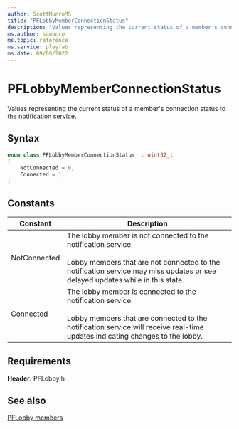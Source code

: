 ```yaml
---
author: ScottMunroMS
title: "PFLobbyMemberConnectionStatus"
description: "Values representing the current status of a member's connection status to the notification service."
ms.author: scmunro
ms.topic: reference
ms.service: playfab
ms.date: 09/09/2022
---
```


# PFLobbyMemberConnectionStatus  

Values representing the current status of a member's connection status to the notification service.    

## Syntax  
  
```cpp
enum class PFLobbyMemberConnectionStatus  : uint32_t  
{  
    NotConnected = 0,  
    Connected = 1,  
}  
```  
  
## Constants  
  
| Constant | Description |
| --- | --- |
| NotConnected | The lobby member is not connected to the notification service.<br/><br/> Lobby members that are not connected to the notification service may miss updates or see delayed updates while in this state. |  
| Connected | The lobby member is connected to the notification service.<br/><br/> Lobby members that are connected to the notification service will receive real-time updates indicating changes to the lobby. |  
  
  
## Requirements  
  
**Header:** PFLobby.h
  
## See also  
[PFLobby members](../pflobby_members.md)  

  
  
